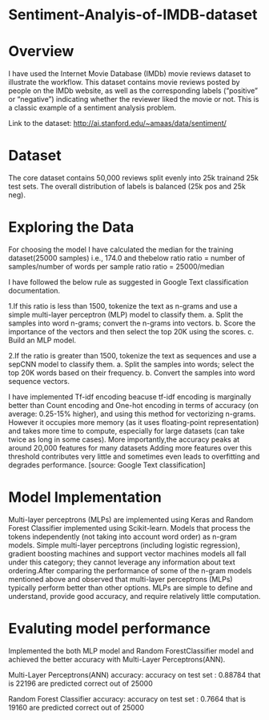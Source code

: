 # Sentiment-Analyis-of-IMDB-dataset

# Overview
I have used the Internet Movie Database (IMDb) movie reviews dataset to illustrate the workflow. This dataset contains movie reviews posted by people on the IMDb website, as well as the corresponding labels (“positive” or “negative”) indicating whether the reviewer liked the movie or not. This is a classic example of a sentiment analysis problem.

Link to the dataset: http://ai.stanford.edu/~amaas/data/sentiment/

# Dataset 
The core dataset contains 50,000 reviews split evenly into 25k trainand 25k test sets. The overall distribution of labels is balanced (25k pos and 25k neg).

# Exploring the Data
For choosing the model I have calculated the median for the training dataset(25000 samples) i.e., 174.0 and thebelow ratio 
      ratio = number of samples/number of words per sample ratio
      ratio = 25000/median
      
I have followed the below rule as suggested in Google Text classification documentation.

1.If this ratio is less than 1500, tokenize the text as n-grams and use a simple multi-layer perceptron (MLP) model to classify them.
  a. Split the samples into word n-grams; convert the n-grams into vectors.
  b. Score the importance of the vectors and then select the top 20K using the scores.
  c. Build an MLP model.
  
2.If the ratio is greater than 1500, tokenize the text as sequences and use a sepCNN model to classify them.
  a. Split the samples into words; select the top 20K words based on their frequency.
  b. Convert the samples into word sequence vectors.
  
I have implemented Tf-idf encoding beacuse tf-idf encoding is marginally better than Count encoding and One-hot encoding in terms of accuracy (on average: 0.25-15% higher), and using this method for vectorizing n-grams. However it occupies more memory (as it uses floating-point representation) and takes more time to compute, especially for large datasets (can take twice as long in some cases).
More importantly,the accuracy peaks at around 20,000 features for many datasets Adding more features over this threshold contributes very little and sometimes even leads to overfitting and degrades performance.
[source: Google Text classification]

# Model Implementation
Multi-layer perceptrons (MLPs) are implemented using Keras and Random Forest Classifier implemented using Scikit-learn.
Models that process the tokens independently (not taking into account word order) as n-gram models. Simple multi-layer perceptrons (including logistic regression), gradient boosting machines and support vector machines models all fall under this category; they cannot leverage any information about text ordering.After comparing the performance of some of the n-gram models mentioned above and observed that multi-layer perceptrons (MLPs) typically perform better than other options. MLPs are simple to define and understand, provide good accuracy, and require relatively little computation.

# Evaluting model performance
Implemented the both MLP model and Random ForestClassifier  model and achieved the better accuracy with Multi-Layer Perceptrons(ANN).

Multi-Layer Perceptrons(ANN) accuracy:
accuracy on test set : 0.88784 
that is 22196 are predicted correct out of 25000

Random Forest Classifier accuracy:
accuracy on test set : 0.7664
that is 19160 are predicted correct out of 25000
